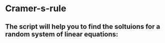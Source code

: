 # Cramer-s-rule
## The script will help you to find the soltuions for a random system of linear equations:
